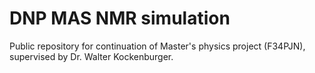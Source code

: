 # DNP MAS NMR simulation

Public repository for continuation of Master's physics project (F34PJN), supervised by Dr. Walter Kockenburger.
